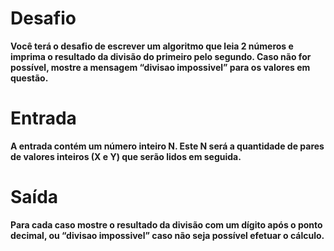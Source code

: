 <h1> Desafio </h1>
<p><strong>Você terá o desafio de escrever um algoritmo que leia 2 números e imprima o resultado da divisão do primeiro pelo segundo. Caso não for possível, mostre a mensagem “divisao impossivel” para os valores em questão.</p></strong>
<h1> Entrada </h1>
<p><strong>A entrada contém um número inteiro N. Este N será a quantidade de pares de valores inteiros (X e Y) que serão lidos em seguida.</p></strong>
<h1> Saída </h1>
<p><strong>Para cada caso mostre o resultado da divisão com um dígito após o ponto decimal, ou “divisao impossivel” caso não seja possível efetuar o cálculo.</p></strong>
